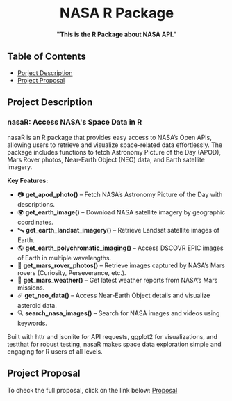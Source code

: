<div align="center">
<h1
    style="font-size: 32px; font-weight: bold;"
>NASA R Package</h1>
<span
    style="font-size: 14px; font-weight: bold;"
>"This is the R Package about NASA API."</span>
</div>

## Table of Contents

- [Porject Description](#project-description)
- [Project Proposal](#project-proposal)

<a name="project-description"></a>

## Project Description

### nasaR: Access NASA's Space Data in R

nasaR is an R package that provides easy access to NASA’s Open APIs, allowing users to retrieve and visualize space-related data effortlessly. The package includes functions to fetch Astronomy Picture of the Day (APOD), Mars Rover photos, Near-Earth Object (NEO) data, and Earth satellite imagery.

**Key Features:**
- 📷 **get_apod_photo()** – Fetch NASA’s Astronomy Picture of the Day with descriptions.
- 🌍 **get_earth_image()** – Download NASA satellite imagery by geographic coordinates.
- 🛰 **get_earth_landsat_imagery()** – Retrieve Landsat satellite images of Earth.
- 🌎 **get_earth_polychromatic_imaging()** – Access DSCOVR EPIC images of Earth in multiple wavelengths.
- 🚀 **get_mars_rover_photos()** – Retrieve images captured by NASA’s Mars rovers (Curiosity, Perseverance, etc.).
- 🔴 **get_mars_weather()** – Get latest weather reports from NASA’s Mars missions.
- ☄️ **get_neo_data()** – Access Near-Earth Object details and visualize asteroid data.
- 🔍 **search_nasa_images()** – Search for NASA images and videos using keywords.

Built with httr and jsonlite for API requests, ggplot2 for visualizations, and testthat for robust testing, nasaR makes space data exploration simple and engaging for R users of all levels.

<a name="project-proposal"></a>

## Project Proposal

To check the full proposal, click on the link below: [Proposal](./Proposal.md)

